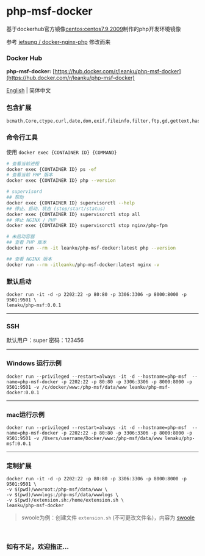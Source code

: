 # php-msf-docker
基于dockerhub官方镜像[centos:centos7.9.2009](https://hub.docker.com/layers/library/centos/centos7.9.2009/images/sha256-dead07b4d8ed7e29e98de0f4504d87e8880d4347859d839686a31da35a3b532f?context=explore)制作的php开发环境镜像

参考 [jetsung / docker-nginx-php](https://github.com/jetsung/docker-nginx-php) 修改而来

### Docker Hub   
**php-msf-docker:** [https://hub.docker.com/r/leanku/php-msf-docker](https://hub.docker.com/r/leanku/php-msf-docker)   
   
[English](./README_EN.md) | 简体中文

### 包含扩展
```bash
bcmath,Core,ctype,curl,date,dom,exif,fileinfo,filter,ftp,gd,gettext,hash,iconv,intl,json,libxml,mbstring,mysqli,mysqlnd,openssl,pcntl,pcre,PDO,pdo_mysql,pdo_pgsql,pdo_sqlite,pgsql,Phar,posix,redis,Reflection,session,shmop,SimpleXML,soap,sockets,sodium,SPL,sqlite3,standard,sysvsem,tokenizer,xml,xmlreader,xmlwriter,xsl,zip,zlib
``` 

### 命令行工具
使用 `docker exec {CONTAINER ID} {COMMAND}` 

```bash
# 查看当前进程
docker exec {CONTAINER ID} ps -ef
# 查看当前 PHP 版本
docker exec {CONTAINER ID} php --version

# supervisord
## 帮助
docker exec {CONTAINER ID} supervisorctl --help
## 停止、启动、状态 (stop/start/status)
docker exec {CONTAINER ID} supervisorctl stop all
## 停止 NGINX / PHP
docker exec {CONTAINER ID} supervisorctl stop nginx/php-fpm

# 未启动容器
## 查看 PHP 版本
docker run --rm -it leanku/php-msf-docker:latest php --version

## 查看 NGINX 版本
docker run --rm -itleanku/php-msf-docker:latest nginx -v
```

### 默认启动
```
docker run -it -d -p 2202:22 -p 80:80 -p 3306:3306 -p 8000:8000 -p 9501:9501 \
lenaku/php-msf:0.0.1
```
------

### SSH  

默认用户：super   密码：123456

------

### Windows 运行示例
```
docker run --privileged --restart=always -it -d --hostname=php-msf  --name=php-msf-docker -p 2202:22 -p 80:80 -p 3306:3306 -p 8000:8000 -p 9501:9501 -v /c/docker/www:/php-msf/data/www leanku/php-msf-docker:0.0.1
```
------

### mac运行示例
```
docker run --privileged --restart=always -it -d --hostname=php-msf  --name=php-msf-docker -p 2202:22 -p 80:80 -p 3306:3306 -p 8000:8000 -p 9501:9501 -v /Users/username/Docker/www:/php-msf/data/www lenaku/php-msf:0.0.1
```

------

### 定制扩展
```
docker run -it -d -p 2202:22 -p 80:80 -p 3306:3306 -p 8000:8000 -p 9501:9501 \
-v $(pwd)/wwwroot:/php-msf/data/www \
-v $(pwd)/wwwlogs:/php-msf/data/wwwlogs \
-v $(pwd)/extension.sh:/home/extension.sh \
leanku/php-msf-docker
```

> swoole为例：创建文件 ```extension.sh``` (不可更改文件名)，内容为 [swoole](extensions/swoole.sh)   


<br>

### 如有不足，欢迎指正...